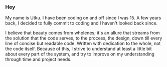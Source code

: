 ### Hey 

My name is Utku. I have been coding on and off since I was 15. A few years back, I decided to fully commit to coding and I haven't looked back since. 

I believe that beauty comes from wholenes; it's an allure that streams from the solution that the code serves, to the process, the design, down till every line of concise but readable code. Written with dedication to the whole, not the code itself. Because of this, I strive to understand at least a little bit about every part of the system, and try to improve on my understanding through time and project needs.
